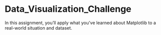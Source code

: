 # Data_Visualization_Challenge
In this assignment, you’ll apply what you've learned about Matplotlib to a real-world situation and dataset.
